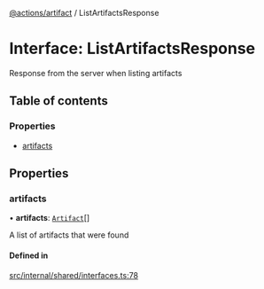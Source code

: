 [@actions/artifact](../README.md) / ListArtifactsResponse

# Interface: ListArtifactsResponse

Response from the server when listing artifacts

## Table of contents

### Properties

- [artifacts](ListArtifactsResponse.md#artifacts)

## Properties

### artifacts

• **artifacts**: [`Artifact`](Artifact.md)[]

A list of artifacts that were found

#### Defined in

[src/internal/shared/interfaces.ts:78](https://github.com/actions/toolkit/blob/e3764a5/packages/artifact/src/internal/shared/interfaces.ts#L78)
